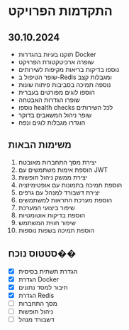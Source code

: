 # התקדמות הפרויקט

## 30.10.2024
- תוקנו בעיות בהגדרות Docker
- שופרה ארכיטקטורת הפרויקט
- נוספו בדיקות בריאות מקיפות לשירותים
- שופר הטיפול ב-Redis ומגבלות קצב
- נוספה תמיכה בסביבות פיתוח שונות
- הוספו לוגים מפורטים בעברית
- שופרו הגדרות האבטחה
- נוספו health checks לכל השירותים
- שופר ניהול המשאבים בדוקר
- הוגדרו מגבלות לוגים ונפח

## משימות הבאות
1. יצירת מסך התחברות מאובטח
2. הוספת אימות משתמשים עם JWT
3. יצירת ממשק ניהול חופשות
4. הוספת תמיכה בתמונות עם אופטימיזציה
5. יצירת דשבורד למנהל עם גרפים
6. הוספת מערכת התראות למשתמשים
7. שיפור ביצועי המערכת
8. הוספת בדיקות אוטומטיות
9. שיפור חווית המשתמש
10. הוספת תמיכה בשפות נוספות

## סטטוס נוכח��
- [x] הגדרת תשתית בסיסית
- [x] הגדרת Docker
- [x] חיבור למסד נתונים
- [x] הגדרת Redis
- [ ] מסך התחברות
- [ ] ניהול חופשות
- [ ] דשבורד מנהל 